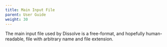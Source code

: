 ```yaml
---
title: Main Input File
parent: User Guide
weight: 30
---
```


The main input file used by Dissolve is a free-format, and hopefully human-readable, file with arbitrary name and file extension.
